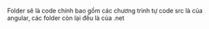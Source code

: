 Folder sẽ là code chính bao gồm các chương trình tự code 
src là của angular, các folder còn lại đều là của .net
